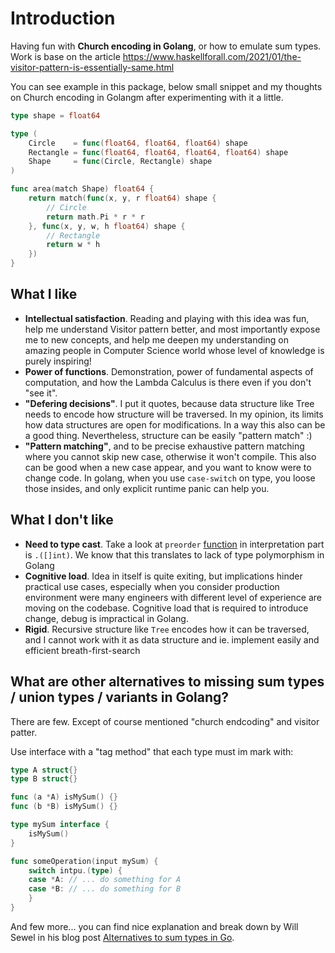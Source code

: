 # Introduction
Having fun with **Church encoding in Golang**, or how to emulate sum types.
Work is base on the article https://www.haskellforall.com/2021/01/the-visitor-pattern-is-essentially-same.html

You can see example in this package, below small snippet and my thoughts on Church encoding in Golangm after experimenting with it a little.

```go
type shape = float64

type (
	Circle    = func(float64, float64, float64) shape
	Rectangle = func(float64, float64, float64, float64) shape
	Shape     = func(Circle, Rectangle) shape
)

func area(match Shape) float64 {
    return match(func(x, y, r float64) shape {
    	// Circle
        return math.Pi * r * r
    }, func(x, y, w, h float64) shape {
    	// Rectangle
        return w * h
    })
}
```

## What I like
- **Intellectual satisfaction**. Reading and playing with this idea was fun, help me understand Visitor pattern better, and most importantly expose me to new concepts, and help me deepen my understanding on amazing people in Computer Science world whose level of knowledge is purely inspiring!
- **Power of functions**. Demonstration, power of fundamental aspects of computation, and how the Lambda Calculus is there even if you don't "see it".
- **"Defering decisions"**. I put it quotes, because data structure like Tree needs to encode how structure will be traversed. In my opinion, its limits how data structures are open for modifications. In a way this also can be a good thing. Nevertheless, structure can be easily "pattern match" :)
- **"Pattern matching"**, and to be precise exhaustive pattern matching where you cannot skip new case, otherwise it won't compile. This also can be good when a new case appear, and you want to know were to change code. In golang, when you use `case-switch` on type, you loose those insides, and only explicit runtime panic can help you.

## What I don't like
- **Need to type cast**. Take a look at `preorder` [function](./tree.go) in interpretation part is `.([]int)`. We know that this translates to lack of type polymorphism in Golang
- **Cognitive load**. Idea in itself is quite exiting, but implications hinder practical use cases, especially when you consider production environment were many engineers with different level of experience are moving on the codebase. Cognitive load that is required to introduce change, debug is impractical in Golang.
- **Rigid**. Recursive structure like `Tree` encodes how it can be traversed, and I cannot work with it as data structure and ie. implement easily and efficient breath-first-search

## What are other alternatives to missing sum types / union types / variants in Golang?
There are few. Except of course mentioned "church endcoding" and visitor patter. 

Use interface with a "tag method" that each type must im mark with:
```go
type A struct{}
type B struct{}

func (a *A) isMySum() {}
func (b *B) isMySum() {}

type mySum interface {
	isMySum()
}

func someOperation(input mySum) {
	switch intpu.(type) {
	case *A: // ... do something for A
	case *B: // ... do something for B
    }
}
```

And few more... you can find nice explanation and break down by Will Sewel in his blog post [Alternatives to sum types in Go](https://making.pusher.com/alternatives-to-sum-types-in-go/).
